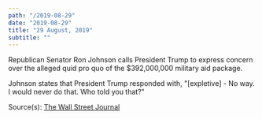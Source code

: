 ```yaml
---
path: "/2019-08-29"
date: "2019-08-29"
title: "29 August, 2019"
subtitle: ""
---
```


Republican Senator Ron Johnson calls President Trump to express concern over the alleged quid pro quo of the $392,000,000 military aid package.

Johnson states that President Trump responded with, "[expletive] - No way. I would never do that. Who told you that?"

<span class="sources">
Source(s): <a href="https://www.wsj.com/articles/trump-administration-used-potential-meeting-to-pressure-ukraine-on-biden-texts-indicate-11570205661" target="_blank" rel="noopener noreferrer">The Wall Street Journal</a>
</span>